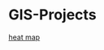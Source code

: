 # GIS-Projects
[heat map](https://github.com/yen9516562009/GIS-Projects/US_COVID-19_Analysis/visualization/COVID-19_Death_Rate_Heat_Map.html)
